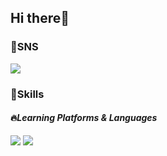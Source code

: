 ## Hi there:wave:
### :mag_right:SNS
<a href="https://www.instagram.com/zooju/" target="_blank"><img src="https://img.shields.io/badge/zooju-E4405F?style=flat-square&logo=Instagram&logoColor=white"/></a>
### :mag_right:Skills
#### :fire:*Learning Platforms & Languages*
<img src="https://img.shields.io/badge/Android-3DDC84?style=flat-square&logo=Android&logoColor=white"/> <img src="https://img.shields.io/badge/-Java-007396?style=flat&logo=Java"/>





<!--
**kimhyeonju/kimhyeonju** is a ✨ _special_ ✨ repository because its `README.md` (this file) appears on your GitHub profile.

Here are some ideas to get you started:

- 🔭 I’m currently working on ...
- 🌱 I’m currently learning ...
- 👯 I’m looking to collaborate on ...
- 🤔 I’m looking for help with ...
- 💬 Ask me about ...
- 📫 How to reach me: ...
- 😄 Pronouns: ...
- ⚡ Fun fact: ...
-->
